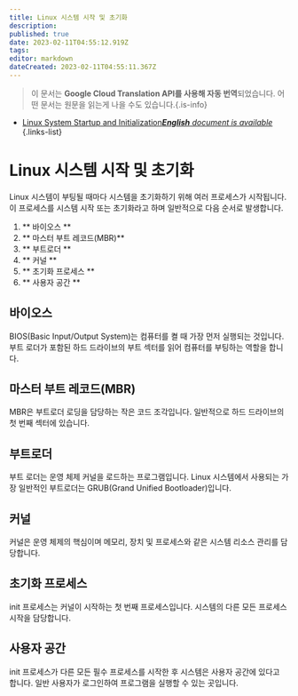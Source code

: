 ```yaml
---
title: Linux 시스템 시작 및 초기화
description: 
published: true
date: 2023-02-11T04:55:12.919Z
tags: 
editor: markdown
dateCreated: 2023-02-11T04:55:11.367Z
---
```


> 이 문서는 **Google Cloud Translation API를 사용해 자동 번역**되었습니다.
어떤 문서는 원문을 읽는게 나을 수도 있습니다.{.is-info}



- [Linux System Startup and Initialization***English** document is available*](/en/Knowledge-base/Linux/linux-system-startup-and-initialization)
{.links-list}


# Linux 시스템 시작 및 초기화

Linux 시스템이 부팅될 때마다 시스템을 초기화하기 위해 여러 프로세스가 시작됩니다. 이 프로세스를 시스템 시작 또는 초기화라고 하며 일반적으로 다음 순서로 발생합니다.

1. ** 바이오스 **
2. ** 마스터 부트 레코드(MBR)**
3. ** 부트로더 **
4. ** 커널 **
5. ** 초기화 프로세스 **
6. ** 사용자 공간 **

## 바이오스

BIOS(Basic Input/Output System)는 컴퓨터를 켤 때 가장 먼저 실행되는 것입니다. 부트 로더가 포함된 하드 드라이브의 부트 섹터를 읽어 컴퓨터를 부팅하는 역할을 합니다.

## 마스터 부트 레코드(MBR)

MBR은 부트로더 로딩을 담당하는 작은 코드 조각입니다. 일반적으로 하드 드라이브의 첫 번째 섹터에 있습니다.

## 부트로더

부트 로더는 운영 체제 커널을 로드하는 프로그램입니다. Linux 시스템에서 사용되는 가장 일반적인 부트로더는 GRUB(Grand Unified Bootloader)입니다.

## 커널

커널은 운영 체제의 핵심이며 메모리, 장치 및 프로세스와 같은 시스템 리소스 관리를 담당합니다.

## 초기화 프로세스

init 프로세스는 커널이 시작하는 첫 번째 프로세스입니다. 시스템의 다른 모든 프로세스 시작을 담당합니다.

## 사용자 공간

init 프로세스가 다른 모든 필수 프로세스를 시작한 후 시스템은 사용자 공간에 있다고 합니다. 일반 사용자가 로그인하여 프로그램을 실행할 수 있는 곳입니다.